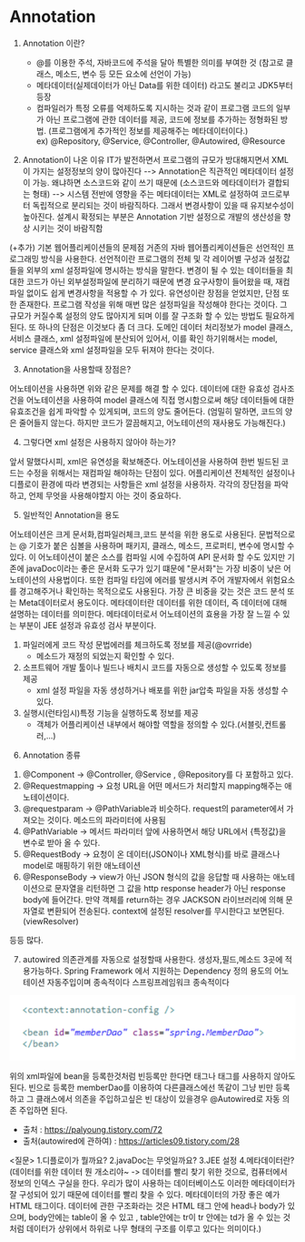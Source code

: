 # Annotation
  
1. Annotation 이란?
   -  @를 이용한 주석, 자바코드에 주석을 달아 특별한 의미를 부여한 것
      (참고로 클래스, 메소드, 변수 등 모든 요소에 선언이 가능)
   - 메타데이터(실제데이터가 아닌 Data를 위한 데이터) 라고도 불리고 JDK5부터 등장
   - 컴파일러가 특정 오류를 억제하도록 지시하는 것과 같이 프로그램 코드의 일부가 아닌 
     프로그램에 관한 데이터를 제공, 코드에 정보를 추가하는 정형화된 방법.
   (프로그램에게 추가적인 정보를 제공해주는 메타데이터이다.)  
ex) @Repository, @Service, @Controller, @Autowired, @Resource

2. Annotation이 나온 이유
    IT가 발전하면서 프로그램의 규모가 방대해지면서 XML이 가지는 설정정보의 양이 많아진다
--> Annotation은 직관적인 메타데이터 설정이 가능. 왜냐하면 소스코드와 같이 쓰기 때문에 
      (소스코드와 메타데이터가 결합되는 형태)
--> 시스템 전반에 영향을 주는 메타데이터는 XML로 설정하여 코드로부터 독립적으로 분리되는 것이 바람직하다. 
그래서 변경사항이 있을 때 유지보수성이 높아진다. 
설계시 확정되는 부분은 Annotation 기반 설정으로 개발의 생산성을 향상 시키는 것이 바람직함

(+추가)
기본 웹어플리케이션들의 문제점
거존의 자바 웹어플리케이션들은 선언적인 프로그래밍 방식을 사용한다. 선언적이란 프로그램의 전체 및 각 레이어별 구성과 설정값들을 외부의 xml 설정파일에 명시하는 방식을 말한다. 변경이 될 수 있는 데이터들을 최대한 코드가 아닌 외부설정파일에 분리하기 때문에 변경 요구사항이 들어왔을 때, 재컴파일 없이도 쉽게 변경사항을 적용할 수 가 있다. 유연성이란 장점을 얻었지만, 단점 또한 존재한다. 프로그램 작성을 위해 매번 많은 설정파일을 작성해야 한다는 것이다. 그 규모가 커질수록 설정의 양도 많아지게 되며 이를 잘 구조화 할 수 있는 방법도 필요하게 된다. 또 하나의 단점은 이것보다 좀 더 크다. 도메인 데이터 처리정보가 model 클래스, 서비스 클래스, xml 설정파일에 분산되어 있어서, 이를 확인 하기위해서는 model, service 클래스와 xml 설정파일을 모두 뒤져야 한다는 것이다.

3. Annotation을 사용할때 장점은?

어노테이션을 사용하면 위와 같은 문제를 해결 할 수 있다. 데이터에 대한 유효성 검사조건을 어노테이션을 사용하여 model 클래스에 직접 명시함으로써 해당 데이터들에 대한 유효조건을 쉽게 파악할 수 있게되며, 코드의 양도 줄어든다.
(엄밀히 말하면, 코드의 양은 줄어들지 않는다. 하지만 코드가 깔끔해지고, 어노테이션의 재사용도 가능해진다.)

4. 그렇다면 xml 설정은 사용하지 않아야 하는가?

앞서 말했다시피, xml은 유연성을 확보해준다. 어노테이션을 사용하여 한번 빌드된 코드는 수정을 위해서는 재컴파일 해야하는 단점이 있다. 어플리케이션 전체적인 설정이나 디플로이 환경에 따라 변경되는 사항들은 xml 설정을 사용하자. 각각의 장단점을 파악하고, 언제 무엇을 사용해야할지 아는 것이 중요하다.

5. 일반적인 Annotation을 용도

어노테이션은 크게 문서화,컴파일러체크,코드 분석을 위한 용도로 사용된다. 문법적으로는 @ 기호가 붙은 심볼을 사용하며 패키지, 클래스, 메소드, 프로퍼티, 변수에 명시할 수 있다. 이 어노테이션이 붙은 소스를 컴파일 시에 수집하여 API 문서화 할 수도 있지만 기존에 javaDoc이라는 좋은 문서화 도구가 있기 떄문에 "문서화"는 가장 비중이 낮은 어노테이션의 사용법이다.
또한 컴파일 타임에 에러를 발생시켜 주어 개발자에서 위험요소를 경고해주거나 확인하는 목적으로도 사용된다.
가장 큰 비중을 갖는 것은 코드 분석 또는 Meta데이터로서 용도이다. 메타데이터란 데이터를 위한 데이터, 즉 데이터에 대해 설명하는 데이터를 의미한다. 메타데이터로서 어노테이션의 효용을 가장 잘 느낄 수 있는 부분이 JEE 설정과 유효성 검사 부분이다.
 1) 파일러에게 코드 작성 문법에러를 체크하도록 정보를 제공(@ovrride)
     - 메소드가 재정의 되었는지 확인할 수 있다.
 2) 소프트웨어 개발 툴이나 빌드나 배치시 코드를 자동으로 생성할 수 있도록 정보를 제공
     - xml 설정 파일을 자동 생성하거나 배포를 위한 jar압축 파일을 자동 생성할 수 있다.
 3) 실행시(런타임시)특정 기능을 실행하도록 정보를 제공
     - 객체가 어플리케이션 내부에서 해야할 역할을 정의할 수 있다.(서블릿,컨트롤러,...)

<!--![main_img](./img/main_img.png) -->

   
6. Annotation 종류
 1) @Component -> @Controller, @Service , @Repository를 다 포함하고 있다.
 2) @Requestmapping -> 요청 URL을 어떤 메서드가 처리할지 mapping해주는 애노테이션이다.
 3) @requestparam -> @PathVariable과 비슷하다. request의 parameter에서 가져오는 것이다. 메소드의 파라미터에 사용됨
 4) @PathVariable -> 메서드 파라미터 앞에 사용하면서 해당 URL에서 {특정값}을 변수로 받아 올 수 있다.
 5) @RequestBody -> 요청이 온 데이터(JSON이나 XML형식)를 바로 클래스나 model로 매핑하기 위한 애노테이션
 6) @ResponseBody -> view가 아닌 JSON 형식의 값을 응답할 때 사용하는 애노테이션으로 문자열을 리턴하면 그 값을 http response header가 아닌 response body에 들어간다.
만약 객체를 return하는 경우 JACKSON 라이브러리에 의해 문자열로 변환되어 전송된다.
context에 설정된 resolver를 무시한다고 보면된다. (viewResolver)
 
 등등 많다.


7. autowired
의존관계를 자동으로 설정할때 사용한다.
생성자,필드,메소드 3곳에 적용가능하다.
Spring Framework 에서 지원하는 Dependency 정의 용도의 어노테이션 자동주입이며 종속적이다
스프링프레임워크 종속적이다

![main_img](./img/main_img.png)

위의 xml파일에 bean을 등록한것처럼 빈등록만 한다면 <property>태그나 <constructor-arg>태그를 사용하지 않아도 된다. 빈으로 등록한 memberDao를 이용하여 다른클래스에선 똑같이 그냥 빈만 등록하고 그 클래스에서 의존을 주입하고싶은 빈 대상이 있을경우 @Autowired로 자동 의존 주입하면 된다. 





- 출처 : https://palyoung.tistory.com/72
- 출처(autowired에 관하여) : https://articles09.tistory.com/28 
 
 

<질문>
1.디플로이가 뭘까요?
2.javaDoc는 무엇일까요?
3.JEE 설정
4.메타데이터란? (데이터를 위한 데이터 뭔 개소리야~ -> 데이터를 빨리 찾기 위한 것으로, 컴퓨터에서 정보의 인덱스 구실을 한다. 우리가 많이 사용하는 데이터베이스도 이러한 메타데이터가 잘 구성되어 있기 때문에 데이터를 빨리 찾을 수 있다. 메타데이터의 가장 좋은 예가 HTML 태그이다. 데이터에 관한 구조화라는 것은 HTML 태그 안에 head나 body가 있으며, body안에는 table이 올 수 있고 , table안에는 tr이 tr 안에는 td가 올 수 있는 것처럼 데이터가 상위에서 하위로 나무 형태의 구조를 이루고 있다는 의미이다.)
